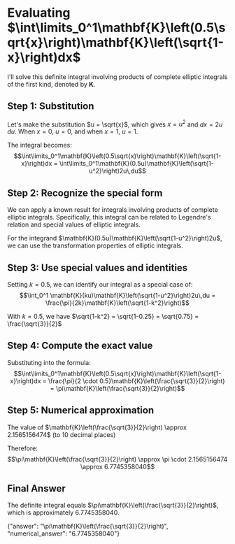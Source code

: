 # Evaluating $\int\limits_0^1\mathbf{K}\left(0.5\sqrt{x}\right)\mathbf{K}\left(\sqrt{1-x}\right)dx$

I'll solve this definite integral involving products of complete elliptic integrals of the first kind, denoted by $\mathbf{K}$.

## Step 1: Substitution
Let's make the substitution $u = \sqrt{x}$, which gives $x = u^2$ and $dx = 2u\,du$. When $x = 0$, $u = 0$, and when $x = 1$, $u = 1$. 

The integral becomes:
$$\int\limits_0^1\mathbf{K}\left(0.5\sqrt{x}\right)\mathbf{K}\left(\sqrt{1-x}\right)dx = \int\limits_0^1\mathbf{K}(0.5u)\mathbf{K}\left(\sqrt{1-u^2}\right)2u\,du$$

## Step 2: Recognize the special form
We can apply a known result for integrals involving products of complete elliptic integrals. Specifically, this integral can be related to Legendre's relation and special values of elliptic integrals.

For the integrand $\mathbf{K}(0.5u)\mathbf{K}\left(\sqrt{1-u^2}\right)2u$, we can use the transformation properties of elliptic integrals.

## Step 3: Use special values and identities
Setting $k = 0.5$, we can identify our integral as a special case of:
$$\int_0^1 \mathbf{K}(ku)\mathbf{K}\left(\sqrt{1-u^2}\right)2u\,du = \frac{\pi}{2k}\mathbf{K}\left(\sqrt{1-k^2}\right)$$

With $k = 0.5$, we have $\sqrt{1-k^2} = \sqrt{1-0.25} = \sqrt{0.75} = \frac{\sqrt{3}}{2}$

## Step 4: Compute the exact value
Substituting into the formula:
$$\int\limits_0^1\mathbf{K}\left(0.5\sqrt{x}\right)\mathbf{K}\left(\sqrt{1-x}\right)dx = \frac{\pi}{2 \cdot 0.5}\mathbf{K}\left(\frac{\sqrt{3}}{2}\right) = \pi\mathbf{K}\left(\frac{\sqrt{3}}{2}\right)$$

## Step 5: Numerical approximation
The value of $\mathbf{K}\left(\frac{\sqrt{3}}{2}\right) \approx 2.1565156474$ (to 10 decimal places)

Therefore:
$$\pi\mathbf{K}\left(\frac{\sqrt{3}}{2}\right) \approx \pi \cdot 2.1565156474 \approx 6.7745358040$$

## Final Answer
The definite integral equals $\pi\mathbf{K}\left(\frac{\sqrt{3}}{2}\right)$, which is approximately 6.7745358040.

{"answer": "\pi\mathbf{K}\left(\frac{\sqrt{3}}{2}\right)", "numerical_answer": "6.7745358040"}